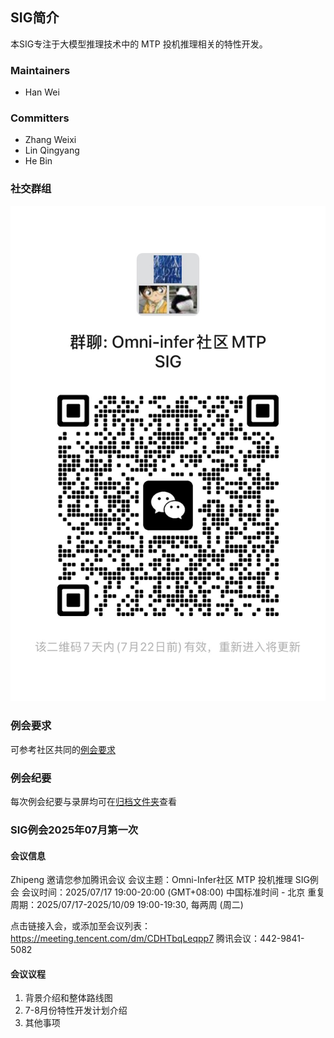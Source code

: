 ## SIG简介

本SIG专注于大模型推理技术中的 MTP 投机推理相关的特性开发。


### Maintainers

* Han Wei

### Committers

* Zhang Weixi
* Lin Qingyang
* He Bin

### 社交群组

![image](figures/sig-mtp-wechat.jpg)

### 例会要求
可参考社区共同的[例会要求](meetings/sig-meetings-requirement.md)

### 例会纪要
每次例会纪要与录屏均可在[归档文件夹](meetings/sig-mtp)查看

### SIG例会2025年07月第一次

#### 会议信息

Zhipeng 邀请您参加腾讯会议
会议主题：Omni-Infer社区 MTP 投机推理 SIG例会
会议时间：2025/07/17 19:00-20:00 (GMT+08:00) 中国标准时间 - 北京
重复周期：2025/07/17-2025/10/09 19:00-19:30, 每两周 (周二)

点击链接入会，或添加至会议列表：
https://meeting.tencent.com/dm/CDHTbqLeqpp7
腾讯会议：442-9841-5082

#### 会议议程

1. 背景介绍和整体路线图
2. 7-8月份特性开发计划介绍
3. 其他事项

